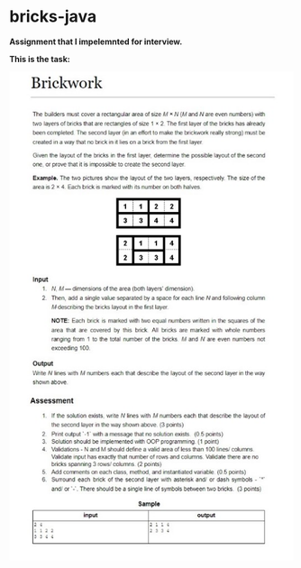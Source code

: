 # bricks-java
**Assignment that I impelemnted for interview.**

**This is the task:**

![Alt text](Screenshot%202020-12-05%20181637.jpg?raw=true "Title")
